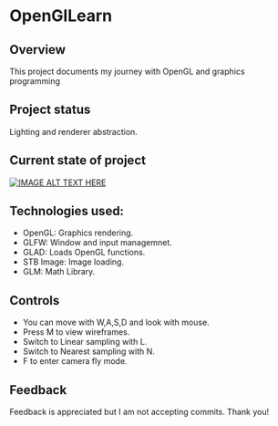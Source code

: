 # OpenGlLearn

## Overview
This project documents my journey with OpenGL and graphics programming

## Project status
Lighting and renderer abstraction.
## Current state of project
[![IMAGE ALT TEXT HERE](https://img.youtube.com/vi/3bm_NPNFyZs/0.jpg)](https://www.youtube.com/watch?v=3bm_NPNFyZs)
## Technologies used:
- OpenGL: Graphics rendering.
- GLFW: Window and input managemnet.
- GLAD: Loads OpenGL functions.
- STB Image: Image loading.
- GLM: Math Library.

## Controls
- You can move with W,A,S,D and look with mouse.
- Press M to view wireframes.
- Switch to Linear sampling with L.
- Switch to Nearest sampling with N.
- F to enter camera fly mode.

## Feedback
Feedback is appreciated but I am not accepting commits. Thank you!

